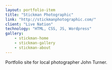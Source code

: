 ```yaml
---
layout: portfolio-item
title: "Stickman Photographic"
link: "http://stickmanphotographic.com/"
client: "Live Nation"
technology: "HTML, CSS, JS, Wordpress"
gallery:
    - stickman-home
    - stickman-gallery
    - stickman-about
---
```


Portfolio site for local photographer John Turner.
